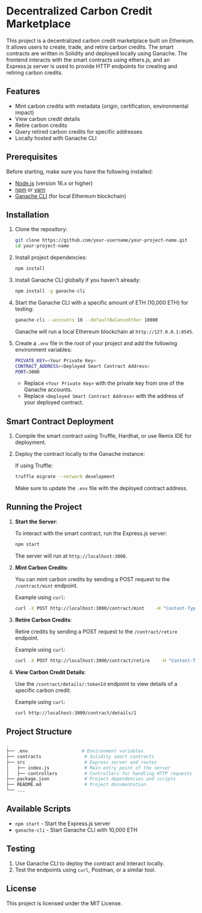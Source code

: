 
# Decentralized Carbon Credit Marketplace

This project is a decentralized carbon credit marketplace built on Ethereum. It allows users to create, trade, and retire carbon credits. The smart contracts are written in Solidity and deployed locally using Ganache. The frontend interacts with the smart contracts using ethers.js, and an Express.js server is used to provide HTTP endpoints for creating and retiring carbon credits.

## Features

- Mint carbon credits with metadata (origin, certification, environmental impact)
- View carbon credit details
- Retire carbon credits
- Query retired carbon credits for specific addresses
- Locally hosted with Ganache CLI

## Prerequisites

Before starting, make sure you have the following installed:

- [Node.js](https://nodejs.org/) (version 16.x or higher)
- [npm](https://www.npmjs.com/get-npm) or [yarn](https://yarnpkg.com/)
- [Ganache CLI](https://github.com/trufflesuite/ganache-cli) (for local Ethereum blockchain)

## Installation

1. Clone the repository:

   ```bash
   git clone https://github.com/your-username/your-project-name.git
   cd your-project-name
   ```

2. Install project dependencies:

   ```bash
   npm install
   ```

3. Install Ganache CLI globally if you haven't already:

   ```bash
   npm install -g ganache-cli
   ```

4. Start the Ganache CLI with a specific amount of ETH (10,000 ETH) for testing:

   ```bash
   ganache-cli --accounts 10 --defaultBalanceEther 10000
   ```

   Ganache will run a local Ethereum blockchain at `http://127.0.0.1:8545`.

5. Create a `.env` file in the root of your project and add the following environment variables:

   ```bash
   PRIVATE_KEY=<Your Private Key>
   CONTRACT_ADDRESS=<Deployed Smart Contract Address>
   PORT=3000
   ```

   - Replace `<Your Private Key>` with the private key from one of the Ganache accounts.
   - Replace `<Deployed Smart Contract Address>` with the address of your deployed contract.

## Smart Contract Deployment

1. Compile the smart contract using Truffle, Hardhat, or use Remix IDE for deployment.

2. Deploy the contract locally to the Ganache instance:

   If using Truffle:

   ```bash
   truffle migrate --network development
   ```

   Make sure to update the `.env` file with the deployed contract address.

## Running the Project

1. **Start the Server**:

   To interact with the smart contract, run the Express.js server:

   ```bash
   npm start
   ```

   The server will run at `http://localhost:3000`.

2. **Mint Carbon Credits**:

   You can mint carbon credits by sending a POST request to the `/contract/mint` endpoint.

   Example using `curl`:

   ```bash
   curl -X POST http://localhost:3000/contract/mint    -H "Content-Type: application/json"    -d '{"origin":"Brazil","certificationStandard":"Verra","projectDetails":"Rainforest Protection","environmentalImpact":1000,"amount":10}'
   ```

3. **Retire Carbon Credits**:

   Retire credits by sending a POST request to the `/contract/retire` endpoint.

   Example using `curl`:

   ```bash
   curl -X POST http://localhost:3000/contract/retire    -H "Content-Type: application/json"    -d '{"tokenId":1,"amount":5}'
   ```

4. **View Carbon Credit Details**:

   Use the `/contract/details/:tokenId` endpoint to view details of a specific carbon credit.

   Example using `curl`:

   ```bash
   curl http://localhost:3000/contract/details/1
   ```

## Project Structure

```bash
.
├── .env                    # Environment variables
├── contracts                # Solidity smart contracts
├── src                      # Express server and routes
│   ├── index.js             # Main entry point of the server
│   ├── controllers          # Controllers for handling HTTP requests
├── package.json             # Project dependencies and scripts
├── README.md                # Project documentation
└── ...
```

## Available Scripts

- `npm start` - Start the Express.js server
- `ganache-cli` - Start Ganache CLI with 10,000 ETH

## Testing

1. Use Ganache CLI to deploy the contract and interact locally.
2. Test the endpoints using `curl`, Postman, or a similar tool.

## License

This project is licensed under the MIT License.
